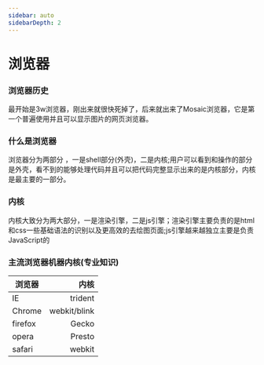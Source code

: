 ```yaml
---
sidebar: auto
sidebarDepth: 2
---
```


# 浏览器
  ### 浏览器历史
  最开始是3w浏览器，刚出来就很快死掉了，后来就出来了Mosaic浏览器，它是第一个普遍使用并且可以显示图片的网页浏览器。

### 什么是浏览器
  浏览器分为两部分 ，一是shell部分(外壳)，二是内核;用户可以看到和操作的部分是外壳，看不到的能够处理代码并且可以把代码完整显示出来的是内核部分，内核是最主要的一部分。

### 内核
  内核大致分为两大部分，一是渲染引擎，二是js引擎；渲染引擎主要负责的是html和css一些基础语法的识别以及更高效的去绘图页面;js引擎越来越独立主要是负责JavaScript的

### 主流浏览器机器内核(专业知识)
| 浏览器        | 内核   |
| --------   | -----:  |
| IE     | trident | 
| Chrome        |   webkit/blink   |
| firefox        |    Gecko    |
| opera        |    Presto    | 
| safari        |    webkit    |


  

